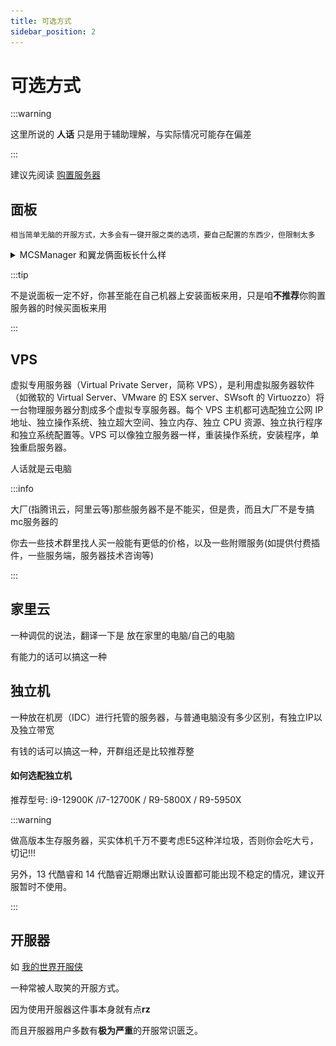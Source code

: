 ```yaml
---
title: 可选方式
sidebar_position: 2
---
```


# 可选方式

:::warning

这里所说的 **人话** 只是用于辅助理解，与实际情况可能存在偏差

:::

建议先阅读 [购置服务器](/docs/sundry/购置服务器.md)

## 面板

```
相当简单无脑的开服方式，大多会有一键开服之类的选项，要自己配置的东西少，但限制太多
```
<details>
<summary> MCSManager 和翼龙俩面板长什么样</summary>

**MCSManager**

![](_images/mcsm.png)

**翼龙**

![](_images/翼龙面板.png)

</details>

:::tip

不是说面板一定不好，你甚至能在自己机器上安装面板来用，只是咱**不推荐**你购置服务器的时候买面板来用

:::

## VPS

虚拟专用服务器（Virtual Private Server，简称 VPS），是利用虚拟服务器软件（如微软的 Virtual Server、VMware 的 ESX server、SWsoft 的 Virtuozzo）将一台物理服务器分割成多个虚拟专享服务器。每个 VPS 主机都可选配独立公网 IP 地址、独立操作系统、独立超大空间、独立内存、独立 CPU 资源、独立执行程序和独立系统配置等。VPS 可以像独立服务器一样，重装操作系统，安装程序，单独重启服务器。

人话就是云电脑

:::info

大厂(指腾讯云，阿里云等)那些服务器不是不能买，但是贵，而且大厂不是专搞mc服务器的

你去一些技术群里找人买一般能有更低的价格，以及一些附赠服务(如提供付费插件，一些服务端，服务器技术咨询等)

:::

## 家里云

一种调侃的说法，翻译一下是 放在家里的电脑/自己的电脑

有能力的话可以搞这一种

## 独立机

一种放在机房（IDC）进行托管的服务器，与普通电脑没有多少区别，有独立IP以及独立带宽

有钱的话可以搞这一种，开群组还是比较推荐整

#### 如何选配独立机

推荐型号: i9-12900K /i7-12700K / R9-5800X / R9-5950X

:::warning

做高版本生存服务器，买实体机千万不要考虑E5这种洋垃圾，否则你会吃大亏，切记!!!

另外，13 代酷睿和 14 代酷睿近期爆出默认设置都可能出现不稳定的情况，建议开服暂时不使用。

:::

## 开服器

如 [我的世界开服侠](http://www.kaifuxia.com/)

一种常被人取笑的开服方式。

因为使用开服器这件事本身就有点**rz**

而且开服器用户多数有**极为严重**的开服常识匮乏。
